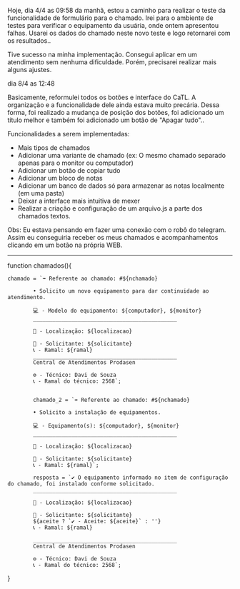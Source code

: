 Hoje, dia 4/4 as 09:58 da manhã, estou a caminho para realizar o teste da funcionalidade de formulário para o chamado. Irei para o ambiente de testes para verificar o equipamento da usuária, onde ontem apresentou falhas. Usarei os dados do chamado neste novo teste e logo retornarei com os resultados..

Tive sucesso na minha implementação. Consegui aplicar em um atendimento sem nenhuma dificuldade. Porém, precisarei realizar mais alguns ajustes.



dia  8/4 as 12:48

Basicamente, reformulei todos os botões e interface do CaTL. A organização e a funcionalidade dele ainda estava muito precária. Dessa forma, foi realizado a mudança de posição dos botões, foi adicionado um título melhor e também foi adicionado um botão de "Apagar tudo"..

Funcionalidades a serem implementadas:

- Mais tipos de chamados
- Adicionar uma variante de chamado (ex: O mesmo chamado separado apenas para o monitor ou computador)
- Adicionar um botão de copiar tudo 
- Adicionar um bloco de notas
- Adicionar um banco de dados só para armazenar as notas localmente (em uma pasta)
- Deixar a interface mais intuitiva de mexer
- Realizar a criação e configuração de um arquivo.js a parte dos chamados textos.

Obs:  Eu estava pensando em fazer uma conexão com o robô do telegram. Assim eu conseguiria receber os meus chamados e acompanhamentos clicando em um botão na própria WEB.

----

function chamados(){

    chamado = `➡️ Referente ao chamado: #${nchamado}
            
            • Solicito um novo equipamento para dar continuidade ao atendimento.
            
            💻 - Modelo do equipamento: ${computador}, ${monitor}
            _____________________________________________
        
            📍 - Localização: ${localizacao}
        
            💬 - Solicitante: ${solicitante}
            📞 - Ramal: ${ramal}
            _____________________________________________
            Central de Atendimentos Prodasen
            
            ⚙️ - Técnico: Davi de Souza 
            📞 - Ramal do técnico: 2568`;


            chamado_2 = `➡️ Referente ao chamado: #${nchamado}
            
            • Solicito a instalação de equipamentos.
            
            💻 - Equipamento(s): ${computador}, ${monitor}
            _____________________________________________
            
            📍 - Localização: ${localizacao}
        
            💬 - Solicitante: ${solicitante}
            📞 - Ramal: ${ramal}`;

            resposta = `✔️ O equipamento informado no item de configuração do chamado, foi instalado conforme solicitado.
            _____________________________________________
            
            📍 - Localização: ${localizacao}
            
            💬 - Solicitante: ${solicitante}
            ${aceite ? `✔️ - Aceite: ${aceite}` : ''}
            📞 - Ramal: ${ramal}
            
            _____________________________________________
            Central de Atendimentos Prodasen
            
            ⚙️ - Técnico: Davi de Souza 
            📞 - Ramal do técnico: 2568`;
    

}